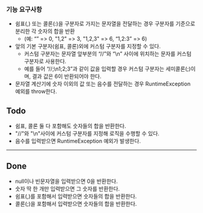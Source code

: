 ### 기능 요구사항
- 쉼표(,) 또는 콜론(:)을 구분자로 가지는 문자열을 전달하는 경우 구분자를 기준으로 분리한 각 숫자의 합을 반환 
  - (예: “” => 0, "1,2" => 3, "1,2,3" => 6, “1,2:3” => 6)
- 앞의 기본 구분자(쉼표, 콜론)외에 커스텀 구분자를 지정할 수 있다. 
  - 커스텀 구분자는 문자열 앞부분의 “//”와 “\n” 사이에 위치하는 문자를 커스텀 구분자로 사용한다. 
  - 예를 들어 “//;\n1;2;3”과 같이 값을 입력할 경우 커스텀 구분자는 세미콜론(;)이며, 결과 값은 6이 반환되어야 한다.
- 문자열 계산기에 숫자 이외의 값 또는 음수를 전달하는 경우 RuntimeException 예외를 throw한다.

## Todo
- 쉼표, 콜론 둘 다 포함해도 숫자들의 합을 반환한다.
- "//"와 "\n"사이에 커스텀 구분자를 지정해 로직을 수행할 수 있다.
- 음수를 입력받으면 RuntimeException 예외가 발생한다.

---

## Done
- null이나 빈문자열을 입력받으면 0을 반환한다.
- 숫자 딱 한 개만 입력받으면 그 숫자를 반환한다.
- 쉼표(,)를 포함해서 입력받으면 숫자들의 합을 반환한다.
- 콜론(;)을 포함해서 입력받으면 숫자들의 합을 반환한다.